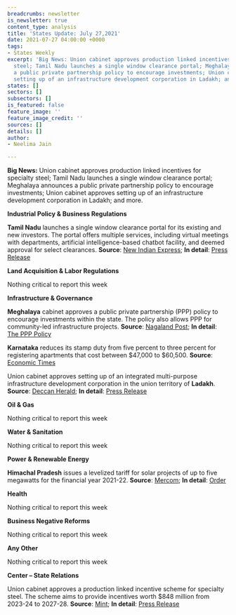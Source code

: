 ```yaml
---
breadcrumbs: newsletter
is_newsletter: true
content_type: analysis
title: 'States Update: July 27,2021'
date: 2021-07-27 04:00:00 +0000
tags:
- States Weekly
excerpt: 'Big News: Union cabinet approves production linked incentives for specialty
  steel; Tamil Nadu launches a single window clearance portal; Meghalaya announces
  a public private partnership policy to encourage investments; Union cabinet approves
  setting up of an infrastructure development corporation in Ladakh; and more.'
states: []
sectors: []
subsectors: []
is_featured: false
feature_image: ''
feature_image_credit: ''
sources: []
details: []
author:
- Neelima Jain

---
```

**Big News:** Union cabinet approves production linked incentives for specialty steel; Tamil Nadu launches a single window clearance portal; Meghalaya announces a public private partnership policy to encourage investments; Union cabinet approves setting up of an infrastructure development corporation in Ladakh; and more.

**Industrial Policy & Business Regulations**

**Tamil Nadu** launches a single window clearance portal for its existing and new investors. The portal offers multiple services, including virtual meetings with departments, artificial intelligence-based chatbot facility, and deemed approval for select clearances. **Source**: [New Indian Express](https://www.newindianexpress.com/states/tamil-nadu/2021/jul/21/single-window-portal-20-will-openfresh-wave-of-investments-in-tn-2333091.html); **In detail**: [Press Release](https://cms.tn.gov.in/sites/default/files/press_release/pr200721_e_468.pdf)

**Land Acquisition & Labor Regulations**

Nothing critical to report this week

**Infrastructure & Governance**

**Meghalaya** cabinet approves a public private partnership (PPP) policy to encourage investments within the state. The policy also allows PPP for community-led infrastructure projects. **Source**: [Nagaland Post](https://www.nagalandpost.com/m-laya-cabinet-nod-to-ppp-policy/236679.html); **In detail**: [The PPP Policy](https://meghalaya.gov.in/sites/default/files/press_release/PPP_Policy_July_2021.pdf)

**Karnataka** reduces its stamp duty from five percent to three percent for registering apartments that cost between $47,000 to $60,500. **Source**: [Economic Times](https://realty.economictimes.indiatimes.com/news/residential/karnataka-cuts-stamp-duty-to-3-on-apartments-below-rs-45-lakh/84667089)

Union cabinet approves setting up of an integrated multi-purpose infrastructure development corporation in the union territory of **Ladakh**. **Source**: [Deccan Herald](https://www.deccanherald.com/national/union-cabinet-approves-setting-up-of-integrated-multi-purpose-infra-development-corp-for-ladakh-1011738.html); **In detail**: [Press Release](https://pib.gov.in/PressReleasePage.aspx?PRID=1737736)

**Oil & Gas**

Nothing critical to report this week

**Water & Sanitation**

Nothing critical to report this week

**Power & Renewable Energy**

**Himachal Pradesh** issues a levelized tariff for solar projects of up to five megawatts for the financial year 2021-22. **Source**: [Mercom](https://mercomindia.com/himachal-pradesh-reduces-levelized-tariffs/); **In detail**: [Order](http://hperc.org/File/fordersolar21-22.pdf)

**Health**

Nothing critical to report this week

**Business Negative Reforms**

Nothing critical to report this week

**Any Other**

Nothing critical to report this week

**Center – State Relations**

Union cabinet approves a production linked incentive scheme for specialty steel. The scheme aims to provide incentives worth $848 million from 2023-24 to 2027-28. **Source**: [Mint](https://www.livemint.com/news/india/cabinet-approves-pli-scheme-for-specialty-steel-11626947200306.html); **In detail**: [Press Release](https://pib.gov.in/PressReleasePage.aspx?PRID=1737722)
